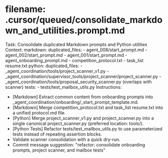 # filename: .cursor/queued/consolidate_markdown_and_utilities.prompt.md
Task: Consolidate duplicated Markdown prompts and Python utilities
Context:
  markdown:
    duplicated_files:
      - agent_008/start_prompt.md
      - agent_002/start_prompt.md
      - agent_001/start_prompt.md
      - agent_onboarding_prompt.md
      - competition_protocol.txt
      - task_list resume.txt
  python:
    duplicated_files:
      - _agent_coordination/tools/project_scanner_v1.py
      - _agent_coordination/supervisor_tools/project_scanner/project_scanner.py
      - _agent_coordination/tools/proposal_security_scanner.py (overlaps with scanner)
    tests:
      - tests/test_mailbox_utils.py
Instructions:
  - [Markdown] Extract common content from onboarding prompts into _agent_coordination/onboarding/_start_prompt_template.md.
  - [Markdown] Merge competition_protocol.txt and task_list resume.txt into a unified protocol.md file.
  - [Python] Merge project_scanner_v1.py and project_scanner.py into a single canonical project_scanner.py (preferred location: tools/).
  - [Python Tests] Refactor tests/test_mailbox_utils.py to use parameterized tests instead of repeating assertion blocks.
  - Validate scanner consolidation with a quick dry-run.
  - Commit message suggestion: "refactor: consolidate onboarding prompts, project scanner, and mailbox tests" 